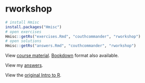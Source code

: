 # rworkshop

```r
# install Hmisc
install.packages("Hmisc")
# open exercises
Hmisc::getRs("exercises.Rmd", "couthcommander", "rworkshop")
# open solutions
Hmisc::getRs("answers.Rmd", "couthcommander", "rworkshop")
```

View [course material](https://couthcommander.github.io/rworkshop/workshop.html). [Bookdown](https://couthcommander.github.io/rworkshop/workshop_bookdown.html) format also available.

View my [answers](https://couthcommander.github.io/rworkshop/answers.nb.html).

View the [original Intro to R](https://couthcommander.github.io/rworkshop/intro.html).
